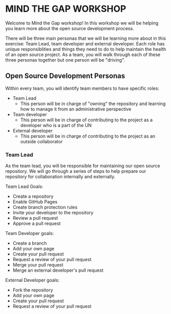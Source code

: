 # MIND THE GAP WORKSHOP

Welcome to Mind the Gap workshop! In this workshop we will be helping you learn more about the open source development process. 

There will be three main personas that we will be learning more about in this exercise: Team Lead, team developer and external developer. Each role has unique responsiblities and things they need to do to help maintain the health of an open source project. As a team, you will walk through each of these three personas together but one person will be "driving".

## Open Source Development Personas

Within every team, you will identify team members to have specific roles:
- Team Lead
    - This person will be in charge of "owning" the repository and learning how to manage it from an administrative perspective
- Team developer
    - This person will be in charge of contributing to the project as a developer who is a part of the UN
- External developer
    - This person will be in charge of contributing to the project as an outside collaborator


### Team Lead

As the team lead, you will be responsible for maintaining our open source repository. We will go through a series of steps to help prepare our repository for collaboration internally and externally.

Team Lead Goals:

- Create a repository
- Enable GitHub Pages
- Create branch protection rules
- Invite your developer to the repository
- Review a pull request
- Approve a pull request

Team Developer goals:

- Create a branch
- Add your own page
- Create your pull request
- Request a review of your pull request
- Merge your pull request
- Merge an external developer's pull request

External Developer goals:

- Fork the repository
- Add your own page
- Create your pull request
- Request a review of your pull request
